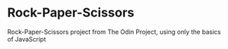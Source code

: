 # Rock-Paper-Scissors

Rock-Paper-Scissors project from The Odin Project, using only the basics of JavaScript